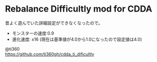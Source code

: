# Rebalance Difficultly mod for CDDA
昔よく遊んでいた詳細設定ができなくなったので。
- モンスターの速度:0.9
- 進化速度: x16 (現在は基準値が4.0から1.0になったので設定値は4.0)

@ti360 <br/>
https://github.com/ti360gh/cdda_ti_dificultly
